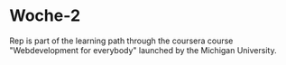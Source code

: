# Woche-2
Rep is part of the learning path through the coursera course "Webdevelopment for everybody" launched by the Michigan University.
